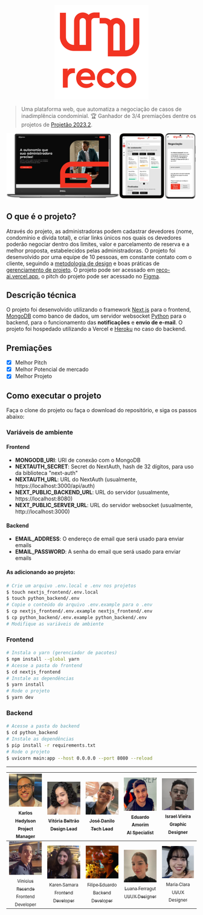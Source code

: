 <p align="center">
  <img src=".github/assets/reco.svg" height="250px" alt="Reco Logo">
</p>

> Uma plataforma web, que automatiza a negociação de casos de inadimplência condominial. 🏆 Ganhador de 3/4 premiações dentre os projetos de [Projetão 2023.2](https://projetao.com.br/).

![Devices image](.github/assets/devices.png)

## O que é o projeto?

Através do projeto, as administradoras podem cadastrar devedores (nome, condomínio e dívida total), e criar links únicos nos quais os devedores poderão negociar dentro dos limites, valor e parcelamento de reserva e a melhor proposta, estabelecidos pelas administradoras. O projeto foi desenvolvido por uma equipe de 10 pessoas, em constante contato com o cliente, seguindo a [metodologia de design](https://autumn-polyanthus-1b3.notion.site/Reco-4977a3135e7645d1b1f83c6c9a9be697?pvs=4) e boas práticas de [gerenciamento de projeto](https://github.com/users/fpeduu/projects/1). O projeto pode ser acessado em [reco-ai.vercel.app](https://reco-ai.vercel.app/), o pitch do projeto pode ser acessado no [Figma](https://www.figma.com/file/1uLPbMhSNexhygowLFBLXO/Apresenta%C3%A7%C3%A3o---Justi%C3%A7a-eficaz?node-id=1733%3A2054&mode=dev).

## Descrição técnica

O projeto foi desenvolvido utilizando o framework [Next.js](https://nextjs.org/) para o frontend, [MongoDB](https://www.mongodb.com/) como banco de dados, um servidor websocket [Python](https://www.python.org/) para o backend, para o funcionamento das **notificações** e **envio de e-mail**. O projeto foi hospedado utilizando a Vercel e [Heroku](https://www.heroku.com/) no caso do backend.

## Premiações

- [x] Melhor Pitch
- [x] Melhor Potencial de mercado
- [x] Melhor Projeto

## Como executar o projeto

Faça o clone do projeto ou faça o download do repositório, e siga os passos abaixo:

### Variáveis de ambiente

#### Frontend
- **MONGODB_URI**: URI de conexão com o MongoDB
- **NEXTAUTH_SECRET**: Secret do NextAuth, hash de 32 dígitos, para uso da biblioteca "next-auth"
- **NEXTAUTH_URL**: URL do NextAuth (usualmente, https://localhost:3000/api/auth)
- **NEXT_PUBLIC_BACKEND_URL**: URL do servidor (usualmente, https://localhost:8080)
- **NEXT_PUBLIC_SERVER_URL**: URL do servidor websocket (usualmente, http://localhost:3000)

#### Backend
- **EMAIL_ADDRESS**: O endereço de email que será usado para enviar emails
- **EMAIL_PASSWORD**: A senha do email que será usado para enviar emails

#### As adicionando ao projeto:

```bash
# Crie um arquivo .env.local e .env nos projetos
$ touch nextjs_frontend/.env.local
$ touch python_backend/.env
# Copie o conteúdo do arquivo .env.example para o .env
$ cp nextjs_frontend/.env.example nextjs_frontend/.env
$ cp python_backend/.env.example python_backend/.env
# Modifique as variáveis de ambiente
```

### Frontend

```bash
# Instala o yarn (gerenciador de pacotes)
$ npm install --global yarn
# Acesse a pasta do frontend
$ cd nextjs_frontend
# Instale as dependências
$ yarn install
# Rode o projeto
$ yarn dev
```

### Backend

```bash
# Acesse a pasta do backend
$ cd python_backend
# Instale as dependências
$ pip install -r requirements.txt
# Rode o projeto
$ uvicorn main:app --host 0.0.0.0 --port 8080 --reload
```

----
| [<img src=".github/team/karlos.png" width=120><br><sub>Karlos Hedylson <br>Project Manager</sub>](https://www.linkedin.com/in/karloshedylson/) | [<img src=".github/team/vitoria.png" width=120><br><sub>Vitória Beltrão <br>Design Lead</sub>](https://www.linkedin.com/in/vitoriabeltrao/) | [<img src=".github/team/danilo.png" width=120><br><sub>José Danilo <br>Tech Lead</sub>](https://www.linkedin.com/in/jdaniloc/) | [<img src=".github/team/eduardo.png" width=120><br><sub>Eduardo Amorim <br>AI Specialist</sub>](https://www.linkedin.com/in/eduardo-amorim-eaa/) | [<img src=".github/team/israel.png" width=120><br><sub>Israel Vieira <br>Graphic Designer</sub>](https://www.linkedin.com/in/israel-vieira-2b70661a5/) |
| :---: | :---: | :---: | :---: | :---: |
[<img src=".github/team/vinicius.png" width=120><br><sub>Vinicius Resende <br>Frontend Developer</sub>](https://www.linkedin.com/in/vin%C3%ADcius-resende-barbosa/) | [<img src=".github/team/karen.png" width=120><br><sub>Karen Samara <br>Frontend Developer</sub>](https://www.linkedin.com/in/karen-samara/) | [<img src=".github/team/filipe.png" width=120><br><sub>Filipe Eduardo <br>Backend Developer</sub>](https://www.linkedin.com/in/fpeduu/) | [<img src=".github/team/luana.png" width=120><br><sub>Luana Ferragut <br>UI/UX Designer</sub>](https://www.linkedin.com/in/luana-ferragut-a41692230/) | [<img src=".github/team/clara.png" width=120><br><sub>Maria Clara <br>UI/UX Designer</sub>](https://www.linkedin.com/in/maria-clara-706a04239/)